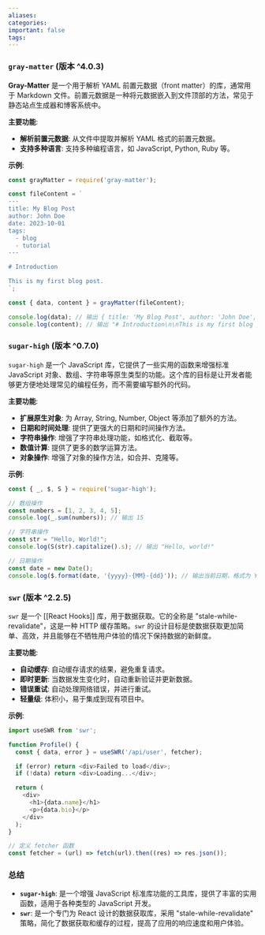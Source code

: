 ```yaml
---
aliases: 
categories: 
important: false
tags:
---
```



### `gray-matter` (版本 ^4.0.3)

**Gray-Matter** 是一个用于解析 YAML 前置元数据（front matter）的库，通常用于 Markdown 文件。前置元数据是一种将元数据嵌入到文件顶部的方法，常见于静态站点生成器和博客系统中。

**主要功能**:
- **解析前置元数据**: 从文件中提取并解析 YAML 格式的前置元数据。
- **支持多种语言**: 支持多种编程语言，如 JavaScript, Python, Ruby 等。

**示例**:
```javascript
const grayMatter = require('gray-matter');

const fileContent = `
---
title: My Blog Post
author: John Doe
date: 2023-10-01
tags:
  - blog
  - tutorial
---

# Introduction

This is my first blog post.
`;

const { data, content } = grayMatter(fileContent);

console.log(data); // 输出 { title: 'My Blog Post', author: 'John Doe', date: '2023-10-01', tags: [ 'blog', 'tutorial' ] }
console.log(content); // 输出 "# Introduction\n\nThis is my first blog post."
```

### `sugar-high` (版本 ^0.7.0)

`sugar-high` 是一个 JavaScript 库，它提供了一些实用的函数来增强标准 JavaScript 对象、数组、字符串等原生类型的功能。这个库的目标是让开发者能够更方便地处理常见的编程任务，而不需要编写额外的代码。

**主要功能**:
- **扩展原生对象**: 为 Array, String, Number, Object 等添加了额外的方法。
- **日期和时间处理**: 提供了更强大的日期和时间操作方法。
- **字符串操作**: 增强了字符串处理功能，如格式化、截取等。
- **数值计算**: 提供了更多的数学运算方法。
- **对象操作**: 增强了对象的操作方法，如合并、克隆等。

**示例**:
```javascript
const { _, $, S } = require('sugar-high');

// 数组操作
const numbers = [1, 2, 3, 4, 5];
console.log(_.sum(numbers)); // 输出 15

// 字符串操作
const str = "Hello, World!";
console.log(S(str).capitalize().s); // 输出 "Hello, world!"

// 日期操作
const date = new Date();
console.log($.format(date, '{yyyy}-{MM}-{dd}')); // 输出当前日期，格式为 YYYY-MM-DD
```

### `swr` (版本 ^2.2.5)

`swr` 是一个 [[React Hooks]] 库，用于数据获取。它的全称是 "stale-while-revalidate"，这是一种 HTTP 缓存策略。`swr` 的设计目标是使数据获取更加简单、高效，并且能够在不牺牲用户体验的情况下保持数据的新鲜度。

**主要功能**:
- **自动缓存**: 自动缓存请求的结果，避免重复请求。
- **即时更新**: 当数据发生变化时，自动重新验证并更新数据。
- **错误重试**: 自动处理网络错误，并进行重试。
- **轻量级**: 体积小，易于集成到现有项目中。

**示例**:
```javascript
import useSWR from 'swr';

function Profile() {
  const { data, error } = useSWR('/api/user', fetcher);

  if (error) return <div>Failed to load</div>;
  if (!data) return <div>Loading...</div>;

  return (
    <div>
      <h1>{data.name}</h1>
      <p>{data.bio}</p>
    </div>
  );
}

// 定义 fetcher 函数
const fetcher = (url) => fetch(url).then((res) => res.json());
```

### 总结

- **`sugar-high`**: 是一个增强 JavaScript 标准库功能的工具库，提供了丰富的实用函数，适用于各种类型的 JavaScript 开发。
- **`swr`**: 是一个专门为 React 设计的数据获取库，采用 "stale-while-revalidate" 策略，简化了数据获取和缓存的过程，提高了应用的响应速度和用户体验。
